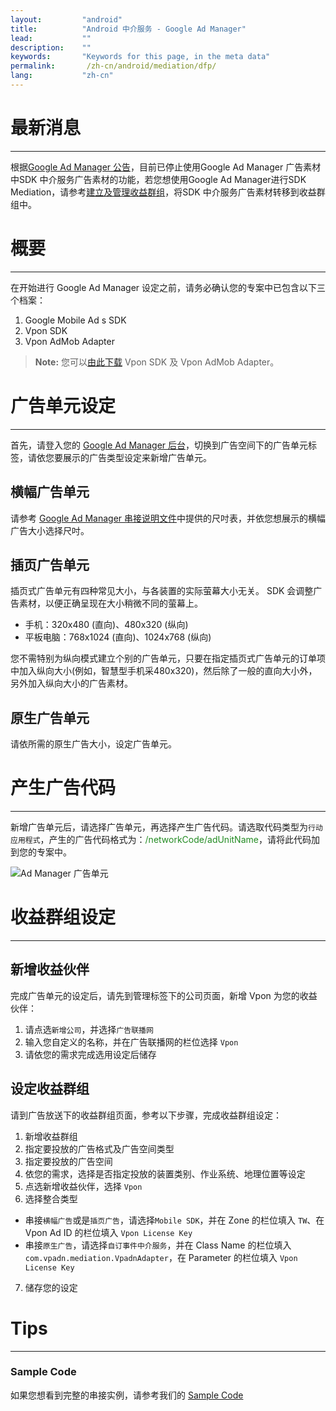 ```yaml
---
layout:         "android"
title:          "Android 中介服务 - Google Ad Manager"
lead:           ""
description:    ""
keywords:       "Keywords for this page, in the meta data"
permalink:       /zh-cn/android/mediation/dfp/
lang:           "zh-cn"
---
```

# 最新消息
---
根据[Google Ad Manager 公告](https://support.google.com/admanager/answer/9020684)，目前已停止使用Google Ad Manager 广告素材中SDK 中介服务广告素材的功能，若您想使用Google Ad Manager进行SDK Mediation，请参考[建立及管理收益群组](https://support.google.com/admanager/answer/7390828)，将SDK 中介服务广告素材转移到收益群组中。


# 概要
---
在开始进行 Google Ad Manager 设定之前，请务必确认您的专案中已包含以下三个档案：

1. Google Mobile Ad s SDK
2. Vpon SDK
3. Vpon AdMob Adapter

>**Note:** 您可以[由此下载][1] Vpon SDK 及 Vpon AdMob Adapter。


# 广告单元设定
---
首先，请登入您的 [Google Ad Manager 后台]，切换到广告空间下的广告单元标签，请依您要展示的广告类型设定来新增广告单元。

## 横幅广告单元
请参考 [Google Ad Manager 串接说明文件]中提供的尺吋表，并依您想展示的横幅广告大小选择尺吋。

## 插页广告单元
插页式广告单元有四种常见大小，与各装置的实际萤幕大小无关。 SDK 会调整广告素材，以便正确呈现在大小稍微不同的萤幕上。

* 手机：320x480 (直向)、480x320 (纵向)
* 平板电脑：768x1024 (直向)、1024x768 (纵向)

您不需特别为纵向模式建立个别的广告单元，只要在指定插页式广告单元的订单项中加入纵向大小(例如，智慧型手机采480x320)，然后除了一般的直向大小外，另外加入纵向大小的广告素材。


## 原生广告单元

请依所需的原生广告大小，设定广告单元。

# 产生广告代码
---

新增广告单元后，请选择广告单元，再选择产生广告代码。请选取代码类型为`行动应用程式`，产生的广告代码格式为：<span style="color:#228B22">/networkCode/adUnitName</span>，请将此代码加到您的专案中。

![Ad Manager 广告单元]

# 收益群组设定
---

## 新增收益伙伴

完成广告单元的设定后，请先到管理标签下的公司页面，新增 Vpon 为您的收益伙伴：

1. 请点选`新增公司`，并选择`广告联播网`
2. 输入您自定义的名称，并在广告联播网的栏位选择 `Vpon`
3. 请依您的需求完成选用设定后储存


## 设定收益群组

请到广告放送下的收益群组页面，参考以下步骤，完成收益群组设定：

1. 新增收益群组
2. 指定要投放的广告格式及广告空间类型
3. 指定要投放的广告空间
4. 依您的需求，选择是否指定投放的装置类别、作业系统、地理位置等设定
5. 点选新增收益伙伴，选择 `Vpon`
6. 选择整合类型
* 串接`横幅广告`或是`插页广告`，请选择`Mobile SDK`，并在 Zone 的栏位填入 `TW`、在 Vpon Ad ID 的栏位填入 `Vpon License Key`
* 串接`原生广告`，请选择`自订事件中介服务`，并在 Class Name 的栏位填入 `com.vpadn.mediation.VpadnAdapter`，在 Parameter 的栏位填入 `Vpon License Key`
7. 储存您的设定

# Tips
---

### Sample Code
如果您想看到完整的串接实例，请参考我们的 [Sample Code]


[串接说明]: ../../integration-guide
[Sample Code]: {{site.baseurl}}/zh-cn/android/download/#dfp
[Google Ad Manager 后台]: https://admanager.google.com/
[Google Ad Manager 串接说明文件]: https://developers.google.com/ad-manager/mobile-ads-sdk/ios/banner#banner_sizes
[Ad Manager 广告单元]: {{site.imgurl}}/AppAdManager_02.png
[DFP 广告空间]: {{site.imgurl}}/UnitAdSetting_Sim.png
[新增指定目标]: {{site.imgurl}}/新增指定目标.png
[广告素材类型]: {{site.imgurl}}/广告素材类型.png
[Warning]: {{site.imgurl}}/Warning.png
[DFP Partner Traditional Chinese.png]: {{site.imgurl}}/DFP_Partner_Traditional_Chinese.png
[插页尺寸]: {{site.imgurl}}/插頁尺寸.png

[1]: {{site.baseurl}}/zh-tw/android/download